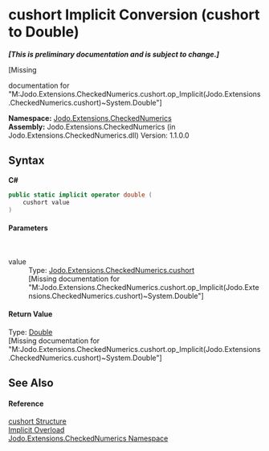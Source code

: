 # cushort&nbsp;Implicit Conversion (cushort to Double)
 _**\[This is preliminary documentation and is subject to change.\]**_

\[Missing <summary> documentation for "M:Jodo.Extensions.CheckedNumerics.cushort.op_Implicit(Jodo.Extensions.CheckedNumerics.cushort)~System.Double"\]

**Namespace:**&nbsp;<a href="N_Jodo_Extensions_CheckedNumerics">Jodo.Extensions.CheckedNumerics</a><br />**Assembly:**&nbsp;Jodo.Extensions.CheckedNumerics (in Jodo.Extensions.CheckedNumerics.dll) Version: 1.1.0.0

## Syntax

**C#**<br />
``` C#
public static implicit operator double (
	cushort value
)
```


#### Parameters
&nbsp;<dl><dt>value</dt><dd>Type: <a href="T_Jodo_Extensions_CheckedNumerics_cushort">Jodo.Extensions.CheckedNumerics.cushort</a><br />\[Missing <param name="value"/> documentation for "M:Jodo.Extensions.CheckedNumerics.cushort.op_Implicit(Jodo.Extensions.CheckedNumerics.cushort)~System.Double"\]</dd></dl>

#### Return Value
Type: <a href="https://docs.microsoft.com/dotnet/api/system.double" target="_blank" rel="noopener noreferrer">Double</a><br />\[Missing <returns> documentation for "M:Jodo.Extensions.CheckedNumerics.cushort.op_Implicit(Jodo.Extensions.CheckedNumerics.cushort)~System.Double"\]

## See Also


#### Reference
<a href="T_Jodo_Extensions_CheckedNumerics_cushort">cushort Structure</a><br /><a href="Overload_Jodo_Extensions_CheckedNumerics_cushort_op_Implicit">Implicit Overload</a><br /><a href="N_Jodo_Extensions_CheckedNumerics">Jodo.Extensions.CheckedNumerics Namespace</a><br />